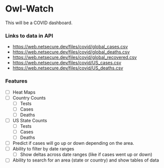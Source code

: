 # Owl-Watch

This will be a COVID dashboard.

### Links to data in API
- https://web.netsecure.dev/files/covid/global_cases.csv
- https://web.netsecure.dev/files/covid/global_deaths.csv
- https://web.netsecure.dev/files/covid/global_recovered.csv
- https://web.netsecure.dev/files/covid/US_cases.csv
- https://web.netsecure.dev/files/covid/US_deaths.csv

### Features
- [ ] Heat Maps
- [ ] Country Counts 
  - [ ] Tests
  - [ ] Cases
  - [ ] Deaths
- [ ] US State Counts 
  - [ ] Tests
  - [ ] Cases
  - [ ] Deaths
- [ ] Predict if cases will go up or down depending on the area. 
- [ ] Ability to filter by date ranges
  - [ ] Show deltas across date ranges (like if cases went up or down)
- [ ] Ability to search for an area (state or country) and show tables of data